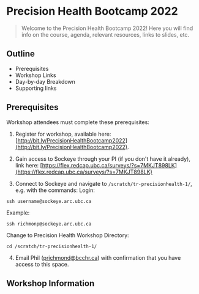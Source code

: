 # Precision Health Bootcamp 2022

> Welcome to the Precision Health Bootcamp 2022! Here you will find info on the course, agenda, relevant resources, links to slides, etc.

## Outline
- Prerequisites
- Workshop Links
- Day-by-day Breakdown
- Supporting links


## Prerequisites
Workshop attendees must complete these prerequisites:
1. Register for workshop, available here: [http://bit.ly/PrecisionHealthBootcamp2022](http://bit.ly/PrecisionHealthBootcamp2022).

2. Gain access to Sockeye through your PI (if you don't have it already), link here: [https://flex.redcap.ubc.ca/surveys/?s=7MKJT898LK](https://flex.redcap.ubc.ca/surveys/?s=7MKJT898LK)

3. Connect to Sockeye and navigate to ```/scratch/tr-precisionhealth-1/```, e.g. with the commands:
Login:
```
ssh username@sockeye.arc.ubc.ca
```
Example:
```
ssh richmonp@sockeye.arc.ubc.ca
```
Change to Precision Health Workshop Directory:
```
cd /scratch/tr-precisionhealth-1/
```

4. Email Phil (prichmond@bcchr.ca) with confirmation that you have access to this space.

## Workshop Information






